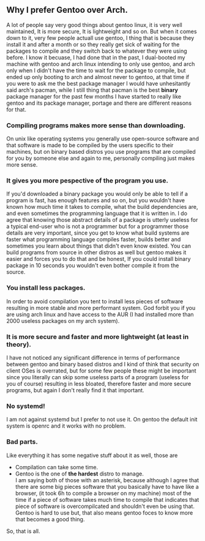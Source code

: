 <!-- Title: Why I prefer Gentoo -->

Why I prefer Gentoo over Arch.
------------------------------
A lot of people say very good things about gentoo linux, it is very well maintained,
It is more secure, It is lightweight and so on. But when it comes down to it,
very few people actuall use gentoo, I thing that is because they install it 
and after a month or so they really get sick of waiting for the packages to compile 
and they switch back to whatever they were using before. I know it becuase,
I had done that in the past, I dual-booted my machine with gentoo and arch linux
intending to only use gentoo, and arch only when I didn't have the time to wait
for the package to compile, but ended up only booting to arch and almost never 
to gentoo, at that time if you were to ask me the best package manager 
I would have unhesitantly said arch's pacman, while I still thing that pacman is the best 
<strong class="color1">binary</strong> package manager
for the past few months I have started to really like gentoo and its package manager,
portage and there are different reasons for that.   

### Compiling programs makes more sense than downloading.
On unix like operating systems you generally use 
open-source software and that software is made to be compiled by the users specific 
to their machines, but on binary based distros you use programs that are compiled for
you by someone else and again to me, personally compiling just makes more sense.

### It gives you more pespective of the program you use.
If you'd downloaded a binary package you would only be able to tell if a program is fast, 
has enough features and so on, but you wouldn't have known how much time it takes 
to compile, what the build dependencies are, and even sometimes the
programming language that it is written in. I do agree that knowing those abstract details 
of a package is utterly useless for a typical end-user who is not a programmer
but for a programmer those details are very important, since you get to know what build systems are
faster what programming language compiles faster, builds better and sometimes you learn 
about things that didn't even know existed. You can build programs from source in other distros
as well but gentoo makes it easier and forces you to do that
and be honest, If you could install binary package in 10 seconds
you wouldn't even bother compile it from the source.

### You install less packages.
In order to avoid compilation you tent to install less pieces of software
resulting in more stable and more performant system. God forbit you if
you are using arch linux and have access to the AUR 
(I had installed more than 2000 useless packages on my arch system). 

### It is more secure and faster and more lightweight (at least in theory).
I have not noticed any significant difference in terms of performance 
between gentoo and binary based distros and I kind of think that security 
on client OSes is overrated, but for some few people these might be important 
since you literally can skip some useless parts of a program (useless for you of course)
resulting in less bloated, therefore faster and more secure programs, but again I 
don't really find it that important.

### <strong class="color4">No systemd</strong>!
I am not against systemd but I prefer to not use it.
On gentoo the default init system is openrc and it works 
with no problem.


### Bad parts.
Like everything it has some negative stuff about it as well,
those are
* Compilation can take some time.
* Gentoo is the one of <strong class="color1">the hardest</strong> distro to manage.  
I am saying both of those with an asterisk, because 
although I agree that there are some big pieces software that you basically have to have 
like a browser, (it took 6h to compile a browser on my machine) most of the time
if a piece of software takes
much time to compile that indicates that piece of software is 
overcompilcated and shouldn't even be using that.  
Gentoo is hard to use but, that also means gentoo foces to know more that 
becomes a good thing.

So, that is all.
